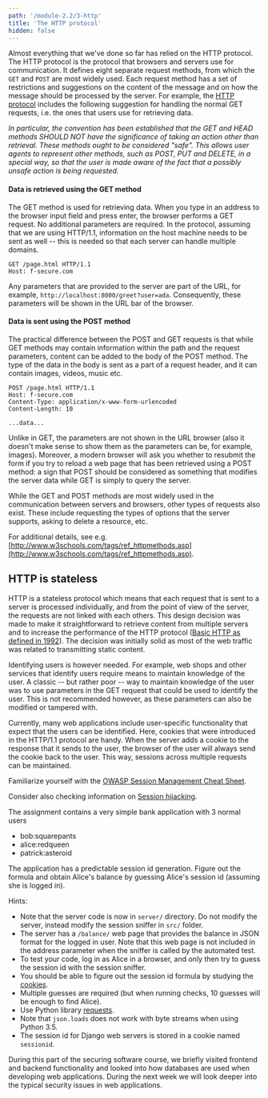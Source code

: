 ```yaml
---
path: '/module-2.2/3-http'
title: 'The HTTP protocol'
hidden: false
---
```



Almost everything that we've done so far has relied on the HTTP protocol. The
HTTP protocol is the protocol that browsers and servers use for communication.
It defines eight separate request methods, from which the `GET` and `POST` are
most widely used. Each request method has a set of restrictions and suggestions
on the content of the message and on how the message should be processed by the
server. For example, the [HTTP protocol](https://www.w3.org/Protocols/rfc2616/rfc2616-sec9.html)
includes the following suggestion for handling the normal GET requests, i.e.
the ones that users use for retrieving data.

_In particular, the convention has been established that the GET and HEAD
methods SHOULD NOT have the significance of taking an action other than
retrieval. These methods ought to be considered "safe". This allows user agents
to represent other methods, such as POST, PUT and DELETE, in a special way, so
that the user is made aware of the fact that a possibly unsafe action is being
requested._

#### Data is retrieved using the GET method

The GET method is used for retrieving data. When you type in an address to the
browser input field and press enter, the browser performs a GET request. No
additional parameters are required. In the protocol, assuming that we are using
HTTP/1.1, information on the host machine needs to be sent as well -- this is
needed so that each server can handle multiple domains.

```HTTP
GET /page.html HTTP/1.1
Host: f-secure.com

```

Any parameters that are provided to the server are part of the URL, for
example, `http://localhost:8000/greet?user=ada`.  Consequently, these
parameters will be shown in the URL bar of the browser.



#### Data is sent using the POST method

The practical difference between the POST and GET requests is that while GET
methods may contain information within the path and the request parameters,
content can be added to the body of the POST method. The type of the data in
the body is sent as a part of a request header, and it can contain images,
videos, music etc.

```HTTP
POST /page.html HTTP/1.1
Host: f-secure.com
Content-Type: application/x-www-form-urlencoded
Content-Length: 10

...data...
```

Unlike in GET, the parameters are not shown in the URL browser (also it doesn't make sense
to show them as the parameters can be, for example, images). Moreover, a modern browser
will ask you whether to resubmit the form if you try to reload a web page that has been
retrieved using a POST method: a sign that POST should be considered as something that modifies
the server data while GET is simply to query the server. 

<text-box variant=emph name="Other request methods">

While the GET and POST methods are most widely used in the communication
between servers and browsers, other types of requests also exist. These include
requesting the types of options that the server supports, asking to delete a
resource, etc.

For additional details, see e.g.
[http://www.w3schools.com/tags/ref_httpmethods.asp](http://www.w3schools.com/tags/ref_httpmethods.asp).

</text-box>


## HTTP is stateless

HTTP is a stateless protocol which means that each request that is sent to a
server is processed individually, and from the point of view of the server, the
requests are not linked with each others. This design decision was made to make
it straightforward to retrieve content from multiple servers and to increase
the performance of the HTTP protocol ([Basic HTTP as defined in
1992](https://www.w3.org/Protocols/HTTP/HTTP2.html)). The decision was
initially solid as most of the web traffic was related to transmitting static
content.

Identifying users is however needed. For example, web shops and other services
that identify users require means to maintain knowledge of the user. A classic
-- but rather poor -- way to maintain knowledge of the user was to use
parameters in the GET request that could be used to identify the user. This is
not recommended however, as these parameters can also be modified or tampered
with.

Currently, many web applications include user-specific functionality that
expect that the users can be identified. Here, cookies that were introduced in
the HTTP/1.1 protocol are handy. When the server adds a cookie to the response
that it sends to the user, the browser of the user will always send the cookie
back to the user. This way, sessions across multiple requests can be
maintained.

<text-box variant=emph name="Session Management Cheat Sheet">

Familiarize yourself with the [OWASP Session Management Cheat
Sheet](https://cheatsheetseries.owasp.org/cheatsheets/Session_Management_Cheat_Sheet.html). 

Consider also checking information on [Session hijacking](https://en.wikipedia.org/wiki/Session_hijacking).

</text-box>



<programming-exercise name="Bank heist" tmcname="part2-13.sessionhijack">

The assignment contains a very simple bank application with 3 normal users

* bob:squarepants
* alice:redqueen
* patrick:asteroid

The application has a predictable session id generation.
Figure out the formula and obtain Alice's balance by guessing Alice's session id (assuming she is logged in).

Hints:
* Note that the server code is now in `server/` directory. Do not modify the server, instead modify the session sniffer in `src/` folder.
* The server has a `/balance/` web page that provides the balance in JSON format for the logged in user. Note that this web page is not included in the
address parameter when the sniffer is called by the automated test.
* To test your code, log in as Alice in a browser, and only then try to guess the session id with the session sniffer.
* You should be able to figure out the session id formula by studying the [cookies](https://developers.google.com/web/tools/chrome-devtools/storage/cookies).
* Multiple guesses are required (but when running checks, 10 guesses will be enough to find Alice).
* Use Python library [requests](https://www.w3schools.com/python/ref_requests_get.asp).
* Note that `json.loads` does not work with byte streams when using Python 3.5. 
* The session id for Django web servers is stored in a cookie named `sessionid`.


</programming-exercise>


During this part of the securing software course, we briefly visited frontend
and backend functionality and looked into how databases are used when
developing web applications. During the next week we will look deeper into the
typical security issues in web applications.
